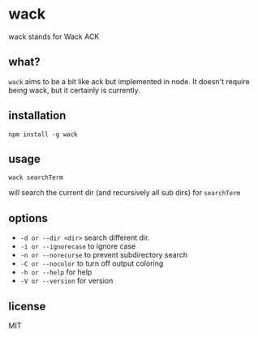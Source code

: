wack
====

wack stands for Wack ACK

## what?

`wack` aims to be a bit like ack but implemented in node. It doesn't require being wack, but it certainly is currently.

## installation

`npm install -g wack`

## usage

`wack searchTerm`

will search the current dir (and recursively all sub dirs) for `searchTerm`

## options

* `-d or --dir <dir>` search different dir.
* `-i or --ignorecase` to ignore case
* `-n or --norecurse` to prevent subdirectory search
* `-C or --nocolor` to turn off output coloring
* `-h or --help` for help
* `-V or --version` for version

## license

MIT
